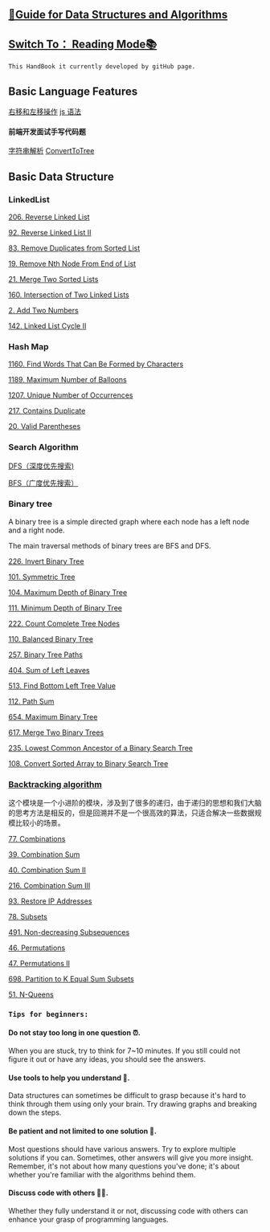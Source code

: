 ## [👋Guide for Data Structures and Algorithms](https://carolzhangzz.github.io/DataStructure_Algorithm_HandBook_PreForLeetCode/)
 
 ## [Switch To： Reading Mode📚](https://carolzhangzz.github.io/DataStructure_Algorithm_HandBook_PreForLeetCode/) 

`This HandBook it currently developed by gitHub page.`

## Basic Language Features

[右移和左移操作](./javaBasic.md)
[js 语法](./jsBasic.md)

#### 前端开发面试手写代码题
[字符串解析](./前端面试题汇总/解析字符串.md)
[ConvertToTree](./前端面试题汇总/convertToTree.md)


## Basic Data Structure

### LinkedList


[206. Reverse Linked List](./Linkedlist/206.md)

[92. Reverse Linked List II](./Linkedlist/92.md)

[83. Remove Duplicates from Sorted List](./Linkedlist/83.md)

[19. Remove Nth Node From End of List](./Linkedlist/19.md)

[21. Merge Two Sorted Lists](./Linkedlist/21.md)

[160. Intersection of Two Linked Lists](./Linkedlist/160.md)

[2. Add Two Numbers](./Linkedlist/2.md)

[142. Linked List Cycle II](./Linkedlist/142.md)

### Hash Map


[1160. Find Words That Can Be Formed by Characters](./HashTable/1160.md)

[1189. Maximum Number of Balloons](./HashTable/1189.md)

[1207. Unique Number of Occurrences](./HashTable/1207.md)

[217. Contains Duplicate](./HashTable/217.md)

[20. Valid Parentheses](./HashTable/20.md)

### Search Algorithm

[DFS（深度优先搜索)](./SearchAlgorithm/DFS.md)

[BFS（广度优先搜索）](./SearchAlgorithm/BFS.md)

### Binary tree

A binary tree is a simple directed graph where each node has a left node and a right node.

The main traversal methods of binary trees are BFS and DFS.

[226. Invert Binary Tree](./BinaryTree/226.md)

[101. Symmetric Tree](./BinaryTree/101.md)

[104. Maximum Depth of Binary Tree](./BinaryTree/104.md)

[111. Minimum Depth of Binary Tree](./BinaryTree/111.md)

[222. Count Complete Tree Nodes](/BinaryTree/222.md)

[110. Balanced Binary Tree](/BinaryTree/110.md)

[257. Binary Tree Paths](./BinaryTree/275.md)

[404. Sum of Left Leaves](./BinaryTree/404.md)
 
[513. Find Bottom Left Tree Value](./BinaryTree/513.md)

[112. Path Sum](./BinaryTree/112.md) 

[654. Maximum Binary Tree](./BinaryTree/654.md)


[617. Merge Two Binary Trees](./BinaryTree/617.md)

[235. Lowest Common Ancestor of a Binary Search Tree](./BinaryTree/235.md)

[108. Convert Sorted Array to Binary Search Tree](./BinaryTree/108.md)


### [Backtracking algorithm](./Backtracking/backtracking.md)

这个模块是一个小进阶的模块，涉及到了很多的递归，由于递归的思想和我们大脑的思考方法是相反的，但是回溯并不是一个很高效的算法，只适合解决一些数据规模比较小的场景。

[77. Combinations](./Backtracking/77.md)

[39. Combination Sum](./Backtracking/39.md)

[40. Combination Sum II](./Backtracking/40.md)

[216. Combination Sum III](./Backtracking/216.md)

[93. Restore IP Addresses](./Backtracking/93.md) 

[78. Subsets](./Backtracking/78.md)
 
[491. Non-decreasing Subsequences](./Backtracking/491.md)
 
[46. Permutations](./Backtracking/46.md) 

[47. Permutations II](./Backtracking/47.md)

[698. Partition to K Equal Sum Subsets](./Backtracking/698.md)

[51. N-Queens](//Backtracking/51.md)


 



 




### `Tips for beginners:`



#### Do not stay too long in one question ⏰. 

When you are stuck, try to think for 7~10 minutes. If you still could not figure it out or have any ideas, you should see the answers.

#### Use tools to help you understand 📱. 

Data structures can sometimes be difficult to grasp because it's hard to think through them using only your brain. Try drawing graphs and breaking down the steps.

#### Be patient and not limited to one solution 🤔. 

Most questions should have various answers. Try to explore multiple solutions if you can. Sometimes, other answers will give you more insight. Remember, it's not about how many questions you've done; it's about whether you're familiar with the algorithms behind them.

#### Discuss code with others 👭👬. 

Whether they fully understand it or not, discussing code with others can enhance your grasp of programming languages.
